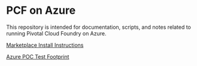 # PCF on Azure
This repository is intended for documentation, scripts, and notes related to running Pivotal Cloud Foundry on Azure.

[Marketplace Install Instructions](marketplace-install-instructions.md)

[Azure POC Test Footprint](poc-test-footprint.md)